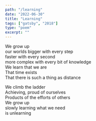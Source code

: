 ```yaml
---
path: "/learning"
date: "2022-06-30"
title: "Learning"
tags: ["gatsby", "2018"]
type: "poem"
excerpt: ""
---
```


We grow up  
our worlds bigger with every step  
faster with every second  
more complex with every bit of knowledge  
We learn that we are  
That time exists  
That there is such a thing as distance

We climb the ladder  
Achieving, proud of ourselves  
Products of the efforts of others  
We grow up  
slowly learning what we need  
is unlearning
